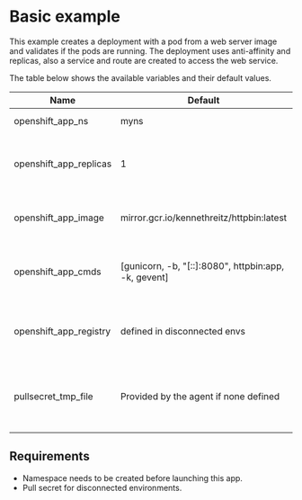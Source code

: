 # Basic example

This example creates a deployment with a pod from a web server image and validates if the pods are running.
The deployment uses anti-affinity and replicas, also a service and route are created to access the web service.

The table below shows the available variables and their default values.

Name                       | Default                                              | Description
-------------------------- | ---------------------------------------------------- | ---------------------------------------------------------------
openshift\_app\_ns         | myns                                                 | Name of the NS to use
openshift\_app\_replicas   | 1                                                    | Number of pod replicas to deploy with anti-affinity rule
openshift\_app\_image      | mirror.gcr.io/kennethreitz/httpbin:latest            | Name of the image to use for the web server pod
openshift\_app\_cmds       | [gunicorn, -b, "[::]:8080", httpbin:app, -k, gevent] | A list of commands to pass to the web server pod
openshift\_app\_registry   | defined in disconnected envs                         | Name of the registry to use to pull web server image
pullsecret\_tmp\_file      | Provided by the agent if none defined                | Only for disconnected envs, path where the pullsecret is located

## Requirements

- Namespace needs to be created before launching this app.
- Pull secret for disconnected environments.

